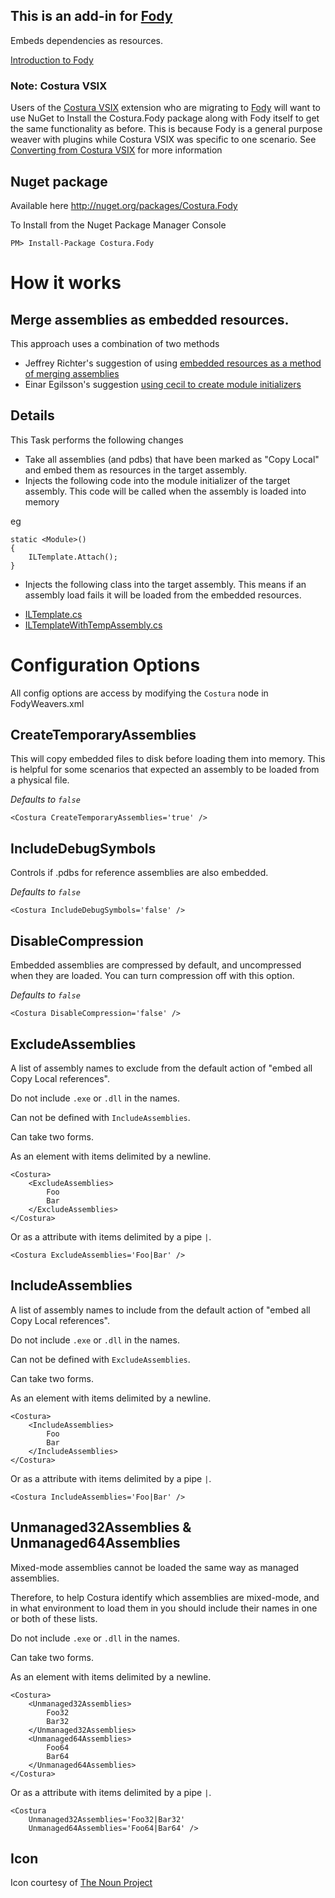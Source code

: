 ## This is an add-in for [Fody](https://github.com/Fody/Fody/) 

Embeds dependencies as resources.

[Introduction to Fody](http://github.com/Fody/Fody/wiki/SampleUsage)

### Note: Costura VSIX

Users of the [Costura VSIX](http://visualstudiogallery.msdn.microsoft.com/70c0e54d-07de-4ff3-a62f-aac9c31e8c39) extension who are migrating to [Fody](https://github.com/Fody/fody) will want to use NuGet to Install the Costura.Fody package along with Fody itself to get the same functionality as before. This is because Fody is a general purpose weaver with plugins while Costura VSIX was specific to one scenario. See [Converting from Costura VSIX](https://github.com/Fody/Costura/wiki/ConvertingFromTheCosturaVSIX) for more information 


## Nuget package

Available here http://nuget.org/packages/Costura.Fody 

To Install from the Nuget Package Manager Console 
    
    PM> Install-Package Costura.Fody

# How it works

## Merge assemblies as embedded resources.

This approach uses a combination of two methods

 * Jeffrey Richter's suggestion of using [embedded resources as a method of merging assemblies](http://blogs.msdn.com/b/microsoft_press/archive/2010/02/03/jeffrey-richter-excerpt-2-from-clr-via-c-third-edition.aspx)
 * Einar Egilsson's suggestion [using cecil to create module initializers](http://tech.einaregilsson.com/2009/12/16/module-initializers-in-csharp/)

## Details 

This Task performs the following changes

 * Take all assemblies (and pdbs) that have been marked as "Copy Local" and embed them as resources in the target assembly.
 * Injects the following code into the module initializer of the target assembly. This code will be called when the assembly is loaded into memory

eg 

    static <Module>()
    {
        ILTemplate.Attach();
    }

 * Injects the following class into the target assembly. This means if an assembly load fails it will be loaded from the embedded resources.

  - [ILTemplate.cs](https://github.com/Fody/Costura/blob/master/Template/ILTemplate.cs)
  - [ILTemplateWithTempAssembly.cs](https://github.com/Fody/Costura/blob/master/Template/ILTemplateWithTempAssembly.cs)

# Configuration Options

All config options are access by modifying the `Costura` node in FodyWeavers.xml

## CreateTemporaryAssemblies

This will copy embedded files to disk before loading them into memory. This is helpful for some scenarios that expected an assembly to be loaded from a physical file.

*Defaults to `false`*

    <Costura CreateTemporaryAssemblies='true' />
    
## IncludeDebugSymbols

Controls if .pdbs for reference assemblies are also embedded.

*Defaults to `false`*

    <Costura IncludeDebugSymbols='false' />

## DisableCompression

Embedded assemblies are compressed by default, and uncompressed when they are loaded. You can turn compression off with this option.

*Defaults to `false`*

    <Costura DisableCompression='false' />
    
## ExcludeAssemblies

A list of assembly names to exclude from the default action of "embed all Copy Local references".

Do not include `.exe` or `.dll` in the names.

Can not be defined with `IncludeAssemblies`.

Can take two forms. 

As an element with items delimited by a newline.

    <Costura>
        <ExcludeAssemblies>
            Foo
            Bar
        </ExcludeAssemblies>
    </Costura>
    
Or as a attribute with items delimited by a pipe `|`.

    <Costura ExcludeAssemblies='Foo|Bar' />
    
        
## IncludeAssemblies

A list of assembly names to include from the default action of "embed all Copy Local references".

Do not include `.exe` or `.dll` in the names.

Can not be defined with `ExcludeAssemblies`.

Can take two forms. 

As an element with items delimited by a newline.

    <Costura>
        <IncludeAssemblies>
            Foo
            Bar
        </IncludeAssemblies>
    </Costura>
    
Or as a attribute with items delimited by a pipe `|`.

    <Costura IncludeAssemblies='Foo|Bar' />


## Unmanaged32Assemblies & Unmanaged64Assemblies

Mixed-mode assemblies cannot be loaded the same way as managed assemblies.

Therefore, to help Costura identify which assemblies are mixed-mode, and in what environment to load them in you should include their names in one or both of these lists.

Do not include `.exe` or `.dll` in the names.

Can take two forms. 

As an element with items delimited by a newline.

    <Costura>
        <Unmanaged32Assemblies>
            Foo32
            Bar32
        </Unmanaged32Assemblies>
        <Unmanaged64Assemblies>
            Foo64
            Bar64
        </Unmanaged64Assemblies>
    </Costura>
    
Or as a attribute with items delimited by a pipe `|`.

    <Costura 
        Unmanaged32Assemblies='Foo32|Bar32' 
        Unmanaged64Assemblies='Foo64|Bar64' />
        
## Icon

Icon courtesy of [The Noun Project](http://thenounproject.com)
